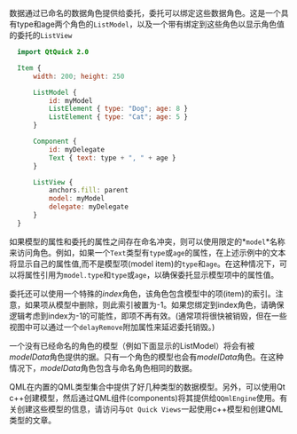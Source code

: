 数据通过已命名的数据角色提供给委托，委托可以绑定这些数据角色。这是一个具有type和age两个角色的`ListModel`，以及一个带有绑定到这些角色以显示角色值的委托的`ListView`

```QML
  import QtQuick 2.0

  Item {
      width: 200; height: 250

      ListModel {
          id: myModel
          ListElement { type: "Dog"; age: 8 }
          ListElement { type: "Cat"; age: 5 }
      }

      Component {
          id: myDelegate
          Text { text: type + ", " + age }
      }

      ListView {
          anchors.fill: parent
          model: myModel
          delegate: myDelegate
      }
  }
```

如果模型的属性和委托的属性之间存在命名冲突，则可以使用限定的*`model`*名称来访问角色。例如，如果一个`Text`类型有`type`或`age`的属性，在上述示例中的文本将显示自己的属性值,而不是模型项(model item)的`type`和`age`。在这种情况下，可以将属性引用为`model.type`和`type`或`age`，以确保委托显示模型项中的属性值。

委托还可以使用一个特殊的*index*角色，该角色包含模型中的项(item)的索引。注意，如果项从模型中删除，则此索引被置为-1。如果您绑定到index角色，请确保逻辑考虑到index为-1的可能性，即项不再有效。(通常项将很快被销毁，但在一些视图中可以通过一个`delayRemove`附加属性来延迟委托销毁。)

一个没有已经命名的角色的模型（例如下面显示的ListModel）将会有被*modelData*角色提供的据。只有一个角色的模型也会有*modelData*角色。在这种情况下，*modelData*角色包含与命名角色相同的数据。

QML在内置的QML类型集合中提供了好几种类型的数据模型。另外，可以使用Qt c++创建模型，然后通过QML组件(components)将其提供给`QQmlEngine`使用。有关创建这些模型的信息，请访问与`Qt Quick Views`一起使用c++模型和创建QML类型的文章。